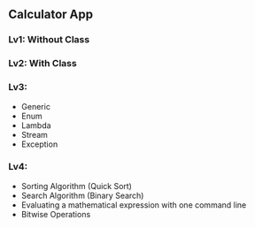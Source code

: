 ## Calculator App

### Lv1: Without Class 
### Lv2: With Class
### Lv3:
- Generic
- Enum
- Lambda
- Stream
- Exception
### Lv4:
- Sorting Algorithm (Quick Sort)
-  Search Algorithm (Binary Search)
-  Evaluating a mathematical expression with one command line
-  Bitwise Operations
